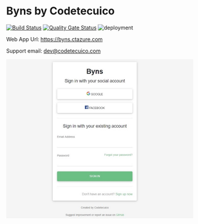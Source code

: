 # Byns by Codetecuico

[![Build Status](https://byns.visualstudio.com/Byns/_apis/build/status/Byns%20Build?branchName=master)](https://byns.visualstudio.com/Byns/_build/latest?definitionId=2?branchName=master)
[![Quality Gate Status](https://sonarcloud.io/api/project_badges/measure?project=Byns&metric=alert_status)](https://sonarcloud.io/dashboard?id=Byns)
![deployment](https://byns.vsrm.visualstudio.com/_apis/public/Release/badge/2cff09a0-f44b-4640-90b7-2d6c2d4a99ee/1/1)

Web App Url: https://byns.ctazure.com

Support email: dev@codetecuico.com

<img src="https://github.com/Codetecuico/byns/blob/master/login.jpg" alt="login" width="500" height="425">
